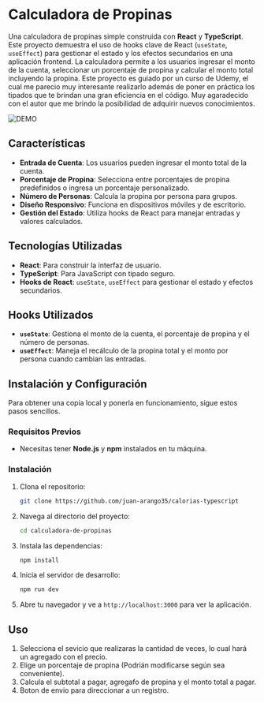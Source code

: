 
# Calculadora de Propinas

Una calculadora de propinas simple construida con **React** y **TypeScript**. Este proyecto demuestra el uso de hooks clave de React (`useState`, `useEffect`) para gestionar el estado y los efectos secundarios en una aplicación frontend. La calculadora permite a los usuarios ingresar el monto de la cuenta, seleccionar un porcentaje de propina y calcular el monto total incluyendo la propina. Este proyecto es guiado por un curso de Udemy, el cual me parecio muy interesante realizarlo además de poner en práctica los tipados que te brindan una gran eficiencia en el código.
Muy agaradecido con el autor que me brindo la posibilidad de adquirir nuevos conocimientos.

![DEMO](https://calculadora-propinas-tsx.netlify.app/)

## Características

- **Entrada de Cuenta**: Los usuarios pueden ingresar el monto total de la cuenta.
- **Porcentaje de Propina**: Selecciona entre porcentajes de propina predefinidos o ingresa un porcentaje personalizado.
- **Número de Personas**: Calcula la propina por persona para grupos.
- **Diseño Responsivo**: Funciona en dispositivos móviles y de escritorio.
- **Gestión del Estado**: Utiliza hooks de React para manejar entradas y valores calculados.

## Tecnologías Utilizadas

- **React**: Para construir la interfaz de usuario.
- **TypeScript**: Para JavaScript con tipado seguro.
- **Hooks de React**: `useState`, `useEffect` para gestionar el estado y efectos secundarios.

## Hooks Utilizados

- **`useState`**: Gestiona el monto de la cuenta, el porcentaje de propina y el número de personas.
- **`useEffect`**: Maneja el recálculo de la propina total y el monto por persona cuando cambian las entradas.

## Instalación y Configuración

Para obtener una copia local y ponerla en funcionamiento, sigue estos pasos sencillos.

### Requisitos Previos

- Necesitas tener **Node.js** y **npm** instalados en tu máquina.

### Instalación

1. Clona el repositorio:
    ```bash
    git clone https://github.com/juan-arango35/calorias-typescript
    ```

2. Navega al directorio del proyecto:
    ```bash
    cd calculadora-de-propinas
    ```

3. Instala las dependencias:
    ```bash
    npm install
    ```

4. Inicia el servidor de desarrollo:
    ```bash
    npm run dev
    ```

5. Abre tu navegador y ve a `http://localhost:3000` para ver la aplicación.

## Uso

1. Selecciona el sevicio que realizaras la cantidad de veces, lo cual hará un agregado con el precio.
2. Elige un porcentaje de propina (Podrián modificarse según sea conveniente).
3. Calcula el subtotal a pagar, agregafo de propina y el monto total a pagar.
4. Boton de envio para direccionar a un registro.


